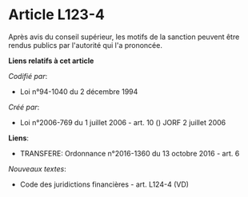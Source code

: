 # Article L123-4

Après avis du conseil supérieur, les motifs de la sanction peuvent être rendus publics par l'autorité qui l'a prononcée.

**Liens relatifs à cet article**

_Codifié par_:

  - Loi n°94-1040 du 2 décembre 1994

_Créé par_:

  - Loi n°2006-769 du 1 juillet 2006 - art. 10 () JORF 2 juillet 2006

**Liens**:

  - TRANSFERE: Ordonnance n°2016-1360 du 13 octobre 2016 - art. 6

_Nouveaux textes_:

  - Code des juridictions financières - art. L124-4 (VD)
